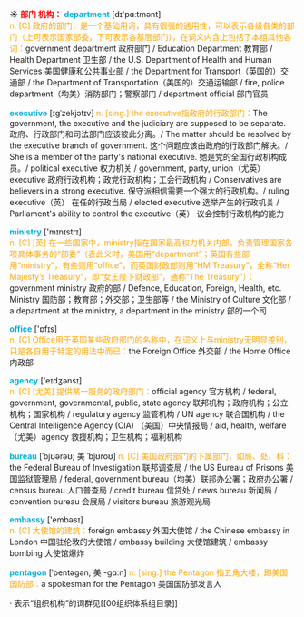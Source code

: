 ☀ <font color="red">**部门 机构：**</font>
<font color="sky blue">**department**</font> [dɪ'pɑːtmənt]  
<font color="orange">n. [C] 政府的部门，是一个基础用词，具有很强的通用性，可以表示各级各类的部门（上可表示国家部委，下可表示各基层部门），在词义内含上包括了本组其他各词：</font>government department 政府部门 / Education Department 教育部 / Health Department 卫生部 / the U.S. Department of Health and Human Services 美国健康和公共事业部 / the Department for Transport（英国的）交通部 / the Department of Transportation（美国的）交通运输部 / fire, police department（均美）消防部门；警察部门 / department official 部门官员
           
<font color="sky blue">**executive**</font> [ɪgˈzekjətɪv]
<font color="orange">n. [sing.] the executive指政府的行政部门：</font>The government, the executive and the judiciary are supposed to be separate. 政府、行政部门和司法部门应该彼此分离。/ The matter should be resolved by the executive branch of government. 这个问题应该由政府的行政部门解决。/ She is a member of the party's national executive. 她是党的全国行政机构成员。/ political executive 权力机关 / government, party, union（尤英） executive 政府行政机构；政党行政机构；工会行政机构 / Conservatives are believers in a strong executive. 保守派相信需要一个强大的行政机构。/ ruling executive（英） 在任的行政当局 / elected executive 选举产生的行政机关 / Parliament's ability to control the executive（英） 议会控制行政机构的能力

<font color="sky blue">**ministry**</font> ['mɪnɪstrɪ]  
<font color="orange">n. [C] [英] 在一些国家中，ministry指在国家最高权力机关内部，负责管理国家各项具体事务的“部委”（表此义时，美国用“department”；英国有些部用“ministry”，有些则用“office”，而英国财政部则用“HM Treasury”，全称“Her Majesty’s Treasury”，即“女王陛下财政部”，通称“The Treasury”）：</font>government ministry 政府的部 / Defence, Education, Foreign, Health, etc. Ministry 国防部；教育部；外交部；卫生部等 / the Ministry of Culture 文化部 / a department at the ministry, a department in the ministry 部的一个司

<font color="sky blue">**office**</font> ['ɒfɪs]  
<font color="orange">n. [C] Office用于英国某些政府部门的名称中，在词义上与ministry无明显差别，只是各自用于特定的用法中而已：</font>the Foreign Office 外交部 / the Home Office 内政部

<font color="sky blue">**agency**</font> ['eɪdӡənsɪ]  
<font color="orange">n. [C] [尤美] 提供某一服务的政府部门：</font>official agency 官方机构 / federal, government, governmental, public, state agency 联邦机构；政府机构；公立机构；国家机构 / regulatory agency 监管机构 / UN agency 联合国机构 / the Central Intelligence Agency (CIA) （美国）中央情报局 / aid, health, welfare（尤美）agency 救援机构；卫生机构；福利机构
           
<font color="sky blue">**bureau**</font> [ˈbjʊərəʊ; 美 ˈbjʊroʊ]
<font color="orange">n. [C] 美国政府部门的下属部门，如局、处、科：</font>the Federal Bureau of Investigation 联邦调查局 / the US Bureau of Prisons 美国监狱管理局 / federal, government bureau（均美）联邦办公署；政府办公署 / census bureau 人口普查局 / credit bureau 信贷处 / news bureau 新闻局 / convention bureau 会展局 / visitors bureau 旅游观光局

<font color="sky blue">**embassy**</font> ['embəsɪ]  
<font color="orange">n. [C] 大使馆的建筑：</font>foreign embassy 外国大使馆 / the Chinese embassy in London 中国驻伦敦的大使馆 / embassy building 大使馆建筑 / embassy bombing 大使馆爆炸
           
<font color="sky blue">**pentagon**</font> [ˈpentəgən; 美 -gɑ:n]
<font color="orange">n. [sing.] the Pentagon 指五角大楼，即美国国防部：</font>a spokesman for the Pentagon 美国国防部发言人

· 表示“组织机构”的词群见[[00组织体系组目录]]
